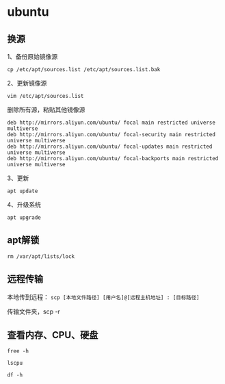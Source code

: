 # ubuntu

## 换源

1、备份原始镜像源

`cp /etc/apt/sources.list /etc/apt/sources.list.bak`

2、更新镜像源

 `vim /etc/apt/sources.list`

删除所有源，粘贴其他镜像源

```shell
deb http://mirrors.aliyun.com/ubuntu/ focal main restricted universe multiverse  
deb http://mirrors.aliyun.com/ubuntu/ focal-security main restricted universe multiverse  
deb http://mirrors.aliyun.com/ubuntu/ focal-updates main restricted universe multiverse  
deb http://mirrors.aliyun.com/ubuntu/ focal-backports main restricted universe multiverse
```

3、更新

`apt update`

4、升级系统

`apt upgrade`

## apt解锁

`rm /var/apt/lists/lock`

## 远程传输

本地传到远程： `scp [本地文件路径] [用户名]@[远程主机地址] : [目标路径]`

传输文件夹，scp -r

## 查看内存、CPU、硬盘

`free -h`

`lscpu`

`df -h`
